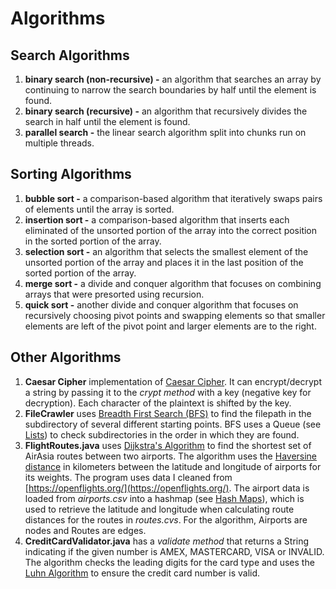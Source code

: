 # Algorithms

## Search Algorithms
1. **binary search (non-recursive) -** an algorithm that searches an array by continuing to narrow the search boundaries by half until the element is found.
1. **binary search (recursive) -** an algorithm that recursively divides the search in half until the element is found.
1. **parallel search -** the linear search algorithm split into chunks run on multiple threads.

## Sorting Algorithms
1. **bubble sort -** a comparison-based algorithm that iteratively swaps pairs of elements until the array is sorted.
1. **insertion sort -** a comparison-based algorithm that inserts each eliminated of the unsorted portion of the array into the correct position in the sorted portion of the array.
1. **selection sort -** an algorithm that selects the smallest element of the unsorted portion of the array and places it in the last position of the sorted portion of the array.
1. **merge sort -** a divide and conquer algorithm that focuses on combining arrays that were presorted using recursion.
1. **quick sort -** another divide and conquer algorithm that focuses on recursively choosing pivot points and swapping elements so that smaller elements are left of the pivot point and larger elements are to the right.

## Other Algorithms
1. **Caesar Cipher** implementation of [Caesar Cipher](https://en.wikipedia.org/wiki/Caesar_cipher). It can encrypt/decrypt a string by passing it to the *crypt method* with a key (negative key for decryption). Each character of the plaintext is shifted by the key.
1. **FileCrawler** uses [Breadth First Search (BFS)](https://en.wikipedia.org/wiki/Breadth-first_search) to find the filepath in the subdirectory of several different starting points. BFS uses a Queue (see [Lists](https://github.com/kevgraham/java_algorithms#lists)) to check subdirectories in the order in which they are found.
1. **FlightRoutes.java** uses [Dijkstra's Algorithm](https://en.wikipedia.org/wiki/Dijkstra%27s_algorithm) to find the shortest set of AirAsia routes between two airports. The algorithm uses the [Haversine distance](https://en.wikipedia.org/wiki/Haversine_formula) in kilometers between the latitude and longitude of airports for its weights. The program uses data I cleaned from [https://openflights.org/](https://openflights.org/). The airport data is loaded from *airports.csv* into a hashmap (see [Hash Maps](https://github.com/kevgraham/java_algorithms#hash-maps)), which is used to retrieve the latitude and longitude when calculating route distances for the routes in *routes.cvs*. For the algorithm, Airports are nodes and Routes are edges.
1. **CreditCardValidator.java** has a *validate method* that returns a String indicating if the given number is AMEX, MASTERCARD, VISA or INVALID. The algorithm checks the leading digits for the card type and uses the [Luhn Algorithm](https://en.wikipedia.org/wiki/Luhn_algorithm) to ensure the credit card number is valid.
